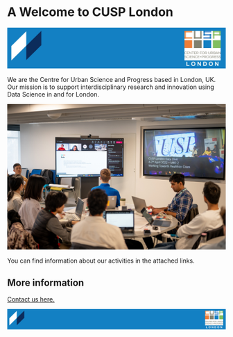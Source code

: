 # A Welcome to CUSP London
![CUSP London Logo](./assets/CUSPbanner_03.jpg)

We are the Centre for Urban Science and Progress based in London, UK.
Our mission is to support interdisciplinary research and innovation using Data Science in and for London.

![CUSP London Logo](./assets/teamWorking.jpg)

You can find information about our activities in the attached links.

## More information
[Contact us here.](./YouCanJoinUs.md)

![CUSP London Logo](./assets/CUSPbanner_thin_03.png)
